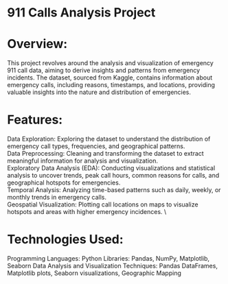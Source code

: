 # 911 Calls Analysis Project
# Overview:
This project revolves around the analysis and visualization of emergency 911 call data, aiming to derive insights and patterns from emergency incidents. The dataset, sourced from Kaggle, contains information about emergency calls, including reasons, timestamps, and locations, providing valuable insights into the nature and distribution of emergencies.

# Features:
Data Exploration: Exploring the dataset to understand the distribution of emergency call types, frequencies, and geographical patterns. \
Data Preprocessing: Cleaning and transforming the dataset to extract meaningful information for analysis and visualization. \
Exploratory Data Analysis (EDA): Conducting visualizations and statistical analysis to uncover trends, peak call hours, common reasons for calls, and geographical hotspots for emergencies. \
Temporal Analysis: Analyzing time-based patterns such as daily, weekly, or monthly trends in emergency calls. \
Geospatial Visualization: Plotting call locations on maps to visualize hotspots and areas with higher emergency incidences. \
# Technologies Used:
Programming Languages: Python
Libraries: Pandas, NumPy, Matplotlib, Seaborn
Data Analysis and Visualization Techniques: Pandas DataFrames, Matplotlib plots, Seaborn visualizations, Geographic Mapping

